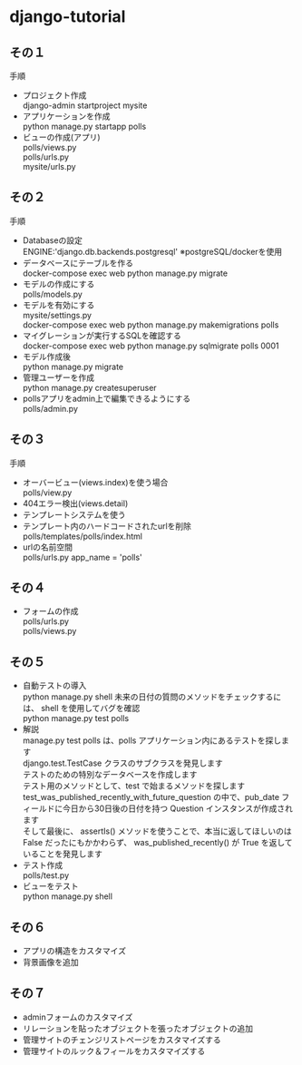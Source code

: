 # django-tutorial  
## その１  
 手順  
  - プロジェクト作成  
  django-admin startproject mysite  
  - アプリケーションを作成  
  python manage.py startapp polls  
  - ビューの作成(アプリ)  
  polls/views.py  
  polls/urls.py  
  mysite/urls.py  

## その２  
 手順  
  - Databaseの設定  
  ENGINE:'django.db.backends.postgresql' ※postgreSQL/dockerを使用   
  - データベースにテーブルを作る  
  docker-compose exec web python manage.py migrate  
  - モデルの作成にする  
  polls/models.py  
  - モデルを有効にする  
  mysite/settings.py  
  docker-compose exec web python manage.py makemigrations polls  
  - マイグレーションが実行するSQLを確認する  
  docker-compose exec web python manage.py sqlmigrate polls 0001  
  - モデル作成後  
  python manage.py migrate  
  - 管理ユーザーを作成  
  python manage.py createsuperuser  
  - pollsアプリをadmin上で編集できるようにする  
  polls/admin.py  

## その３ 
 手順  
  - オーバービュー(views.index)を使う場合  
  polls/view.py  
  - 404エラー検出(views.detail)  
  - テンプレートシステムを使う  
  - テンプレート内のハードコードされたurlを削除  
  polls/templates/polls/index.html  
  - urlの名前空間  
  polls/urls.py app_name = 'polls'  

## その４  
 - フォームの作成  
 polls/urls.py  
 polls/views.py  

## その５  
 - 自動テストの導入  
 python manage.py shell 未来の日付の質問のメソッドをチェックするには、 shell を使用してバグを確認  
 python manage.py test polls  
 - 解説  
 manage.py test polls は、polls アプリケーション内にあるテストを探します  
 django.test.TestCase クラスのサブクラスを発見します  
 テストのための特別なデータベースを作成します  
 テスト用のメソッドとして、test で始まるメソッドを探します  
 test_was_published_recently_with_future_question の中で、pub_date フィールドに今日から30日後の日付を持つ Question インスタンスが作成されます  
 そして最後に、 assertIs() メソッドを使うことで、本当に返してほしいのは False だったにもかかわらず、 was_published_recently() が True を返していることを発見します  
 - テスト作成  
 polls/test.py  
 - ビューをテスト  
python manage.py shell  

## その６  
 - アプリの構造をカスタマイズ  
 - 背景画像を追加  

## その７  
 - adminフォームのカスタマイズ  
 - リレーションを貼ったオブジェクトを張ったオブジェクトの追加  
 - 管理サイトのチェンジリストページをカスタマイズする  
 - 管理サイトのルック＆フィールをカスタマイズする  
